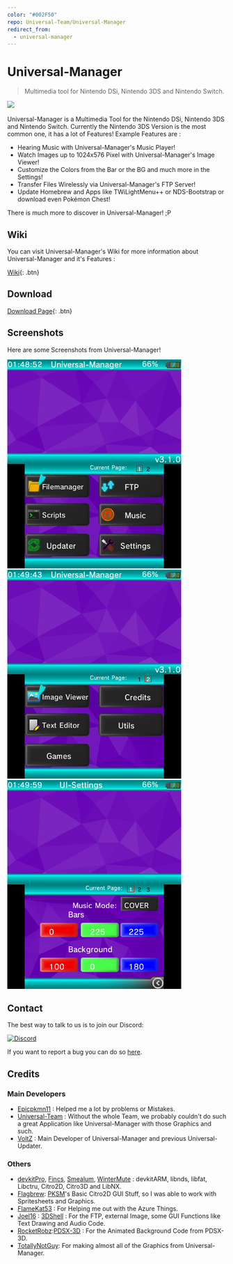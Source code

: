```yaml
---
color: "#002F50"
repo: Universal-Team/Universal-Manager
redirect_from:
  - universal-manager
---
```


# Universal-Manager

> Multimedia tool for Nintendo DSi, Nintendo 3DS and Nintendo Switch.

<img height="100" src="https://github.com/Universal-Team/Universal-Manager/raw/master/resources/Banner.png">

Universal-Manager is a Multimedia Tool for the Nintendo DSi, Nintendo 3DS and Nintendo Switch.
Currently the Nintendo 3DS Version is the most common one, it has a lot of Features!
Example Features are : 
- Hearing Music with Universal-Manager's Music Player!
- Watch Images up to 1024x576 Pixel with Universal-Manager's Image Viewer!
- Customize the Colors from the Bar or the BG and much more in the Settings!
- Transfer Files Wirelessly via Universal-Manager's FTP Server!
- Update Homebrew and Apps like TWiLightMenu++ or NDS-Bootstrap or download even Pokémon Chest!

There is much more to discover in Universal-Manager! ;P

## Wiki
You can visit Universal-Manager's Wiki for more information about Universal-Manager and it's Features :

[Wiki](https://github.com/Universal-Team/Universal-Manager/wiki){: .btn}


## Download
[Download Page](https://github.com/Universal-Team/Universal-Manager/releases/latest){: .btn}

## Screenshots
Here are some Screenshots from Universal-Manager!

![Citra-1](assets/images/universal-manager/Citra-1.png)
![Citra-2](assets/images/universal-manager/Citra-2.png)
![Citra-3](assets/images/universal-manager/Citra-3.png)

## Contact
The best way to talk to us is to join our Discord:

[![Discord](https://discordapp.com/api/guilds/568119817320792074/widget.png?style=banner2)](https://discord.gg/KDJCfGF)

If you want to report a bug you can do so [here](https://github.com/Universal-Team/Universal-Manager/issues/new/choose).

## Credits
### Main Developers
- [Epicpkmn11](https://github.com/Epicpkmn11) : Helped me a lot by problems or Mistakes.
- [Universal-Team](https://github.com/Universal-Team) : Without the whole Team, we probably couldn't do such a great Application like Universal-Manager with those Graphics and such.
- [VoltZ](https://github.com/SuperSaiyajinVoltZ) : Main Developer of Universal-Manager and previous Universal-Updater.
### Others
- [devkitPro](https://github.com/devkitPro), [Fincs](https://github.com/fincs), [Smealum](https://github.com/smealum), [WinterMute](https://github.com/WinterMute) : devkitARM, libnds, libfat, Libctru, Citro2D, Citro3D and LibNX.
- [Flagbrew](https://github.com/FlagBrew): [PKSM](https://github.com/FlagBrew/PKSM)'s Basic Citro2D GUI Stuff, so I was able to work with Spritesheets and Graphics.
- [FlameKat53](https://github.com/FlameKat53) : For Helping me out with the Azure Things.
- [Joel16](https://github.com/joel16) : [3DShell](https://github.com/joel16/3DShell) : For the FTP, external Image, some GUI Functions like Text Drawing and Audio Code.
- [RocketRobz](https://github.com/RocketRobz):[PDSX-3D](https://github.com/RocketRobz/PDSX-3D) : For the Animated Background Code from PDSX-3D.
- [TotallyNotGuy](https://github.com/TotallyNotGuy): For making almost all of the Graphics from Universal-Manager.